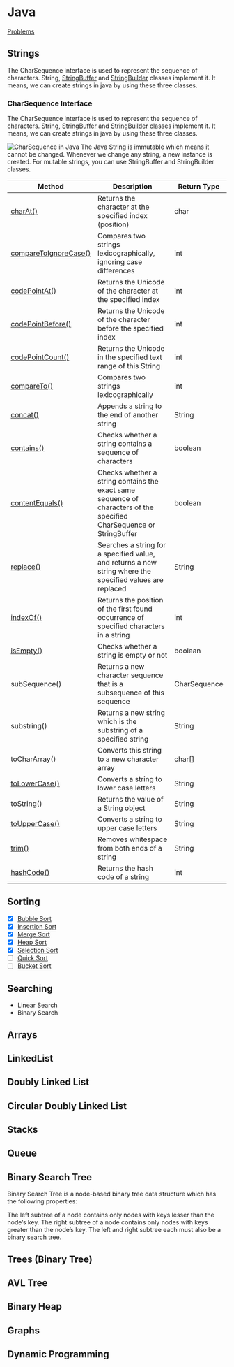 # Java
[Problems](PROBLEMS.md)

## Strings
The CharSequence interface is used to represent the sequence of characters. String,  [StringBuffer](https://www.javatpoint.com/StringBuffer-class)  and  [StringBuilder](https://www.javatpoint.com/StringBuilder-class)  classes implement it. It means, we can create strings in java by using these three classes.
### CharSequence Interface
The CharSequence interface is used to represent the sequence of characters. String,  [StringBuffer](https://www.javatpoint.com/StringBuffer-class)  and  [StringBuilder](https://www.javatpoint.com/StringBuilder-class)  classes implement it. It means, we can create strings in java by using these three classes.

![CharSequence in Java](https://static.javatpoint.com/images/core/charsequence.png)
The Java String is immutable which means it cannot be changed. Whenever we change any string, a new instance is created. For mutable strings, you can use StringBuffer and StringBuilder classes.


|Method  | Description | Return Type |
|--|--|--|
|[charAt()](https://www.w3schools.com/java/ref_string_charat.asp)  | Returns the character at the specified index (position) |char|
|[compareToIgnoreCase()](https://www.w3schools.com/java/ref_string_comparetoignorecase.asp)  |Compares two strings lexicographically, ignoring case differences  |int  |
| [codePointAt()](https://www.w3schools.com/java/ref_string_codepointat.asp) | Returns the Unicode of the character at the specified index | int |
| [codePointBefore()](https://www.w3schools.com/java/ref_string_codepointbefore.asp) | Returns the Unicode of the character before the specified index |  int|
|[codePointCount()](https://www.w3schools.com/java/ref_string_codepointcount.asp)  | Returns the Unicode in the specified text range of this String |  int|
|[compareTo()](https://www.w3schools.com/java/ref_string_compareto.asp)  |Compares two strings lexicographically  |int  |
|[concat()](https://www.w3schools.com/java/ref_string_concat.asp)  |Appends a string to the end of another string  |String  |
|[contains()](https://www.w3schools.com/java/ref_string_contains.asp)  |Checks whether a string contains a sequence of characters  |boolean  |
|[contentEquals()](https://www.w3schools.com/java/ref_string_contentequals.asp)  |Checks whether a string contains the exact same sequence of characters of the specified CharSequence or StringBuffer|boolean  |
|[replace()](https://www.w3schools.com/java/ref_string_replace.asp)  | Searches a string for a specified value, and returns a new string where the specified values are replaced |String  |
|[indexOf()](https://www.w3schools.com/java/ref_string_indexof.asp)  | Returns the position of the first found occurrence of specified characters in a string |int  |
|[isEmpty()](https://www.w3schools.com/java/ref_string_isempty.asp) |Checks whether a string is empty or not  |boolean  |
| subSequence() | Returns a new character sequence that is a subsequence of this sequence | CharSequence |
|substring()  |Returns a new string which is the substring of a specified string  |String  |
|toCharArray()  |Converts this string to a new character array  |char[]  |
|[toLowerCase()](https://www.w3schools.com/java/ref_string_tolowercase.asp)|Converts a string to lower case letters  |String  |
|toString()  |Returns the value of a String object  | String |
|[toUpperCase()](https://www.w3schools.com/java/ref_string_touppercase.asp)  |Converts a string to upper case letters  |String  |
|[trim()](https://www.w3schools.com/java/ref_string_trim.asp)  |Removes whitespace from both ends of a string  |String  |
|[hashCode()](https://www.w3schools.com/java/ref_string_hashcode.asp)  |Returns the hash code of a string  |int  |

## Sorting
 - [x] [Bubble Sort](/Sorting/Main.java)
 - [x] [Insertion Sort](/Sorting/InsertionSort.java)
 - [x] [Merge Sort](/Sorting/MergeSort.java)
 - [x] [Heap Sort](/Sorting/HeapSort.java)
 - [x] [Selection Sort](/Sorting/Selection.java) 
 - [ ] [Quick Sort](/Sorting/)
 - [ ] [Bucket Sort](/Sorting/)

## Searching
* Linear Search
* Binary Search


## Arrays 
## LinkedList
## Doubly Linked List
## Circular Doubly Linked List
## Stacks
## Queue
## Binary Search Tree

Binary Search Tree is a node-based binary tree data structure which has the following properties:

The left subtree of a node contains only nodes with keys lesser than the node’s key.
The right subtree of a node contains only nodes with keys greater than the node’s key.
The left and right subtree each must also be a binary search tree.

## Trees (Binary Tree)
## AVL Tree
## Binary Heap
## Graphs
## Dynamic Programming

